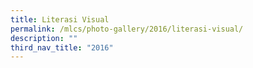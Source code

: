 ```yaml
---
title: Literasi Visual
permalink: /mlcs/photo-gallery/2016/literasi-visual/
description: ""
third_nav_title: "2016"
---
```

